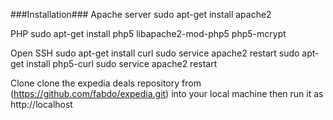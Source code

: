 ###Installation###
Apache server
sudo apt-get install apache2

PHP
sudo apt-get install php5 libapache2-mod-php5 php5-mcrypt

Open SSH
sudo apt-get install curl
sudo service apache2 restart
sudo apt-get install php5-curl
sudo service apache2 restart

Clone
clone the expedia deals repository from (https://github.com/fabdo/expedia.git) into your local machine then run it as http://localhost